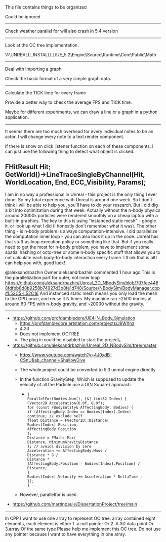 This file contains things to be organized

Could be ignored


--------------------------------------------------------------

Check weather parallel for will also crash in 5.4 version 

-------------------------------------------------------------

Look at the OC tree implementation. 

V:\UNREALLLINSTALLLL\UE_5.2\Engine\Source\Runtime\Core\Public\Math

--------------------------------------------------------------


Deal with importing a graph


Check the basic format of a very simple graph data. 

----------------------------------------------------

Calculate the TICK time for every frame

Provide a better way to check the average FPS and TICK time. 

Maybe for different experiments, we can draw a line or a graph in a python application. 


---------------------------------------------------

It seems there are too much overhead for every individual notes to be an actor. 
I will change every note to a text render component.

If there is snow on click listener function on each of these components, 
I can just use the following thing to detect what object is clicked. 

FHitResult Hit;    
GetWorld()->LineTraceSingleByChannel(Hit, WorldLocation, End, ECC_Visibility, Params);
----------------------------------------------------





I am in no way a professional in Unreal - this project is the only thing I ever done. So my total experience with Unreal is around one week. So I don't think I will be able to help you, you'll have to do your research.
But I did dig a bit into optimization during that week. Actually without the n-body physics around 20000k particles were rendered smoothly on a cheap laptop with a built-in graphics. The key to this is using "instanced static mesh" - google it, or look up what I did (I honestly don't remember what it was). The other thing - is n-body problem is always computation-intensive. I did parallelize the computation inner loop - you can also look it up in the code. Unreal has that stuff as loop execution policy or something like that. But if you really need to get the most for n-body problem, you have to implement some spatial hashing or octo-tree or some n-body specific stuff that allows you to not calculate each body-to-body interaction every frame. I think that is all I can help you with, good luck!

@aleksandrbazhin
Owner
aleksandrbazhin commented 1 hour ago
This is the parallelization part for outer, not inner loop https://github.com/aleksandrbazhin/Unreal_2D_NBodySim/blob/707fee4488fdfbb8d8b9258b74927d3b8fe1d748/Source/NBodySim/BodyManager.cpp#L52C5-L52C16
And instanced static mesh means you only load the mesh to the GPU once, and reuse it N times.
My machine ran ~2500 bodies at around 60 FPS with n-body gravity, and ~20000 without the gravity.

-----------------------------------------------------------------------







- https://github.com/profdambledore/UE4-N_Body_Simulation
    - https://profdambledore.artstation.com/projects/J9WXnz
    - 4.23
    - Does not implement OCTREE
    - The plug in could be disabled to start the project。 
- https://github.com/aleksandrbazhin/Unreal_2D_NBodySim/tree/master
    - https://www.youtube.com/watch?v=4J0xdB-CSnU&ab_channel=ShallowDive
    - The whole project could be converted to 5.3 unreal engine directly. 
    - In the function GravityStep, Which is supposed to update the velocity of all the Particle use a O(N Square) approach.  
      - ```void ABodyManager::GravityStep(float DeltaTime)
        {
        ParallelFor(Bodies.Num(), [&] (int32 Index) {
        FVector2D Acceleration(0.0f, 0.0f);
        for (const FBodyEntity& AffectingBody: Bodies) {
        if (AffectingBody.Index == Bodies[Index].Index)
        continue; // exclude self
        float Distance = FVector2D::Distance(
        Bodies[Index].Position,
        AffectingBody.Position
        );
        Distance = FMath::Max(
        Distance, MinimumGravityDistance
        ); // avoids division by zero
        Acceleration += AffectingBody.Mass /
        Distance * G /
        Distance *
        (AffectingBody.Position - Bodies[Index].Position) /
        Distance;
        }
        Bodies[Index].Velocity += Acceleration * DeltaTime ;
        });
        }
        ``` 

    - However, parallelfor is used. 
- https://github.com/martinpaule/DissertationProject/tree/main

---------------------------------------------------------------------------------

In CPP I want to use one array to represent OC tree. array contained eight elements, each element is either 1. a null pointer Or 2. A 3D data point Or 3.array Of the same type Please help me implement this OC tree. Do not use any pointer because I want to have everything in one array.


